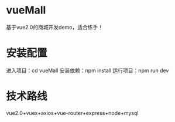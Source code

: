 # vueMall
基于vue2.0的商城开发demo，适合练手！
# 安装配置
进入项目：cd vueMall
安装依赖：npm install
运行项目：npm run dev
# 技术路线
vue2.0+vuex+axios+vue-router+express+node+mysql
